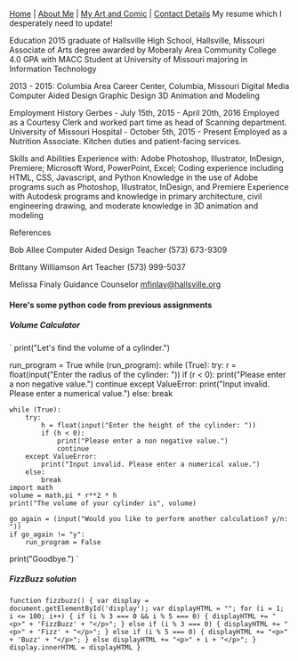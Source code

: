 [Home](README.md) | [About Me](aboutme.md) | [My Art and Comic](art.md) | [Contact Details](contact.md)
My resume which I desperately need to update!

Education
2015 graduate of Hallsville High School, Hallsville, Missouri 
Associate of Arts degree awarded by Moberaly Area Community College
4.0 GPA with MACC
Student at University of Missouri majoring in Information Technology

2013 - 2015: Columbia Area Career Center, Columbia, Missouri
Digital Media
Computer Aided Design
Graphic Design
3D Animation and Modeling

Employment History
Gerbes - July 15th, 2015 - April 20th, 2016
Employed as a Courtesy Clerk and worked part time as head of Scanning department.
University of Missouri Hospital - October 5th, 2015 - Present
Employed as a Nutrition Associate. Kitchen duties and patient-facing services.

Skills and Abilities
Experience with: Adobe Photoshop, Illustrator, InDesign, Premiere; Microsoft Word, PowerPoint, Excel;
Coding experience including HTML, CSS, Javascript, and Python
Knowledge in the use of Adobe programs such as Photoshop, Illustrator, InDesign, and Premiere
Experience with Autodesk programs and knowledge in primary architecture, civil engineering drawing, and moderate knowledge in 3D animation and modeling

References

Bob Allee
Computer Aided Design Teacher
(573) 673-9309

Brittany Williamson
Art Teacher
(573) 999-5037

Melissa Finaly
Guidance Counselor
mfinlay@hallsville.org 

#### Here's some python code from previous assignments
##### Volume Calculator
` print("Let\'s find the volume of a cylinder.")

run_program = True
while (run_program):
    while (True):
        try:
            r = float(input("Enter the radius of the cylinder: "))
            if (r < 0):
                print("Please enter a non negative value.")
                continue
        except ValueError:
            print("Input invalid. Please enter a numerical value.")
        else:
            break

    while (True):
        try:
            h = float(input("Enter the height of the cylinder: "))
            if (h < 0):
                print("Please enter a non negative value.")
                continue
        except ValueError:
            print("Input invalid. Please enter a numerical value.")
        else:
            break
    import math
    volume = math.pi * r**2 * h
    print("The volume of your cylinder is", volume)

    go_again = (input("Would you like to perform another calculation? y/n: "))
    if go_again != "y":
        run_program = False
print("Goodbye.") `

##### FizzBuzz solution
` function fizzbuzz() {
	var display = document.getElementById('display');
	var displayHTML = "";
	for (i = 1; i <= 100; i++) {
		if (i % 3 === 0 && i % 5 === 0) {
			displayHTML += "<p>" + 'FizzBuzz' + "</p>";
		} else if (i % 3 === 0) {
			displayHTML += "<p>" + 'Fizz' + "</p>";
		} else if (i % 5 === 0) {
			displayHTML += "<p>" + 'Buzz' + "</p>";
		} else
		displayHTML += "<p>" + i + "</p>";
	}
	display.innerHTML = displayHTML
} `
